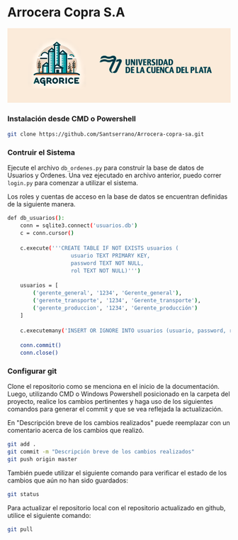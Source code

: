 # Arrocera Copra S.A
![head](header.png)
### Instalación desde CMD o Powershell

```bash
git clone https://github.com/Santserrano/Arrocera-copra-sa.git

```
### Contruir el Sistema 
Ejecute el archivo `db_ordenes.py` para construir la base de datos de Usuarios y Ordenes.
Una vez ejecutado en archivo anterior, puedo correr `login.py` para comenzar a utilizar el sistema.

Los roles y cuentas de acceso en la base de datos se encuentran definidas de la siguiente manera.
```bash
def db_usuarios():
    conn = sqlite3.connect('usuarios.db')
    c = conn.cursor()

    c.execute('''CREATE TABLE IF NOT EXISTS usuarios (
                    usuario TEXT PRIMARY KEY,
                    password TEXT NOT NULL,
                    rol TEXT NOT NULL)''')

    usuarios = [
        ('gerente_general', '1234', 'Gerente_general'),
        ('gerente_transporte', '1234', 'Gerente_transporte'),
        ('gerente_produccion', '1234', 'Gerente_producción')
    ]

    c.executemany('INSERT OR IGNORE INTO usuarios (usuario, password, rol) VALUES (?, ?, ?)', usuarios)

    conn.commit()
    conn.close()
```
### Configurar git 

Clone el repositorio como se menciona en el inicio de la documentación.
Luego, utilizando CMD o Windows Powershell posicionado en la carpeta del proyecto, realice los cambios pertinentes y haga uso de los siguientes comandos para generar el commit y que se vea reflejada la actualización.

En "Descripción breve de los cambios realizados" puede reemplazar con un comentario acerca de los cambios que realizó.

```bash
git add .
git commit -m "Descripción breve de los cambios realizados"
git push origin master
```

También puede utilizar el siguiente comando para verificar el estado de los cambios que aún no han sido guardados:
```bash
git status
```

Para actualizar el repositorio local con el repositorio actualizado en github, utilice el siguiente comando:
```bash
git pull
```
